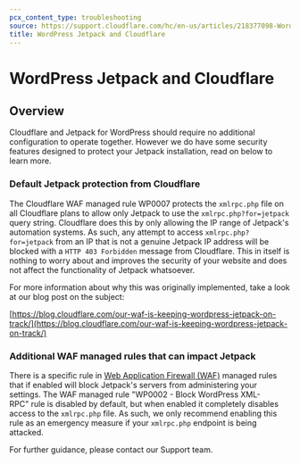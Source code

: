 ```yaml
---
pcx_content_type: troubleshooting
source: https://support.cloudflare.com/hc/en-us/articles/218377098-WordPress-Jetpack-and-Cloudflare
title: WordPress Jetpack and Cloudflare
---
```


# WordPress Jetpack and Cloudflare



## Overview

Cloudflare and Jetpack for WordPress should require no additional configuration to operate together. However we do have some security features designed to protect your Jetpack installation, read on below to learn more.

### Default Jetpack protection from Cloudflare

The Cloudflare WAF managed rule WP0007 protects the `xmlrpc.php` file on all Cloudflare plans to allow only Jetpack to use the `xmlrpc.php?for=jetpack` query string. Cloudflare does this by only allowing the IP range of Jetpack's automation systems. As such, any attempt to access `xmlrpc.php?for=jetpack` from an IP that is not a genuine Jetpack IP address will be blocked with a `HTTP 403 Forbidden` message from Cloudflare. This in itself is nothing to worry about and improves the security of your website and does not affect the functionality of Jetpack whatsoever.

For more information about why this was originally implemented, take a look at our blog post on the subject:

[https://blog.cloudflare.com/our-waf-is-keeping-wordpress-jetpack-on-track/](https://blog.cloudflare.com/our-waf-is-keeping-wordpress-jetpack-on-track/)

### Additional WAF managed rules that can impact Jetpack

There is a specific rule in [Web Application Firewall (WAF)](https://www.cloudflare.com/waf/) managed rules that if enabled will block Jetpack's servers from administering your settings. The WAF managed rule "WP0002 - Block WordPress XML-RPC" rule is disabled by default, but when enabled it completely disables access to the `xmlrpc.php` file. As such, we only recommend enabling this rule as an emergency measure if your `xmlrpc.php` endpoint is being attacked.

For further guidance, please contact our Support team.
